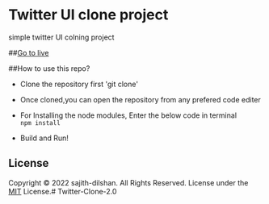 # Twitter UI clone project


simple twitter UI colning project 


##[Go to live](https://sajith-dilshan.github.io/Twitter-UI-clone-project/)



##How to use this repo?

* Clone the repository first 'git clone'

* Once cloned,you can open the repository from any prefered code editer

 * For Installing the node modules, Enter the below code in terminal <br>
  <code>npm install </code>

* Build and Run!




## License
Copyright © 2022 sajith-dilshan. All Rights Reserved.
License under the [MIT](License.txt) License.#   T w i t t e r - C l o n e - 2 . 0  
 